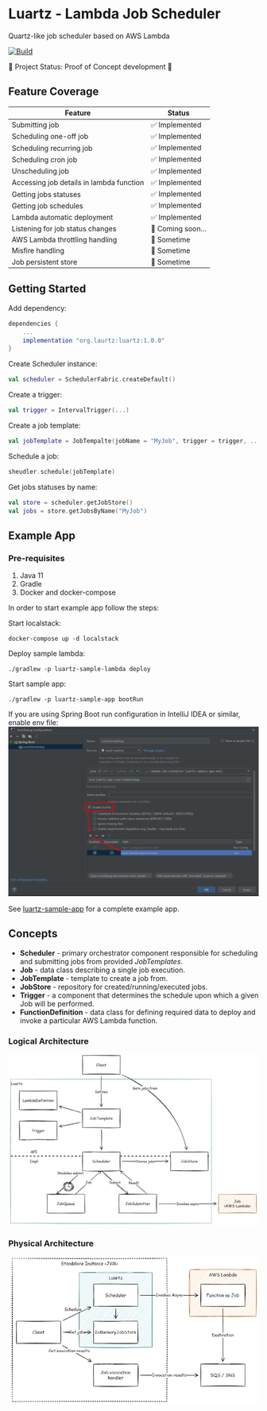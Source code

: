 # Luartz - Lambda Job Scheduler

Quartz-like job scheduler based on AWS Lambda

[![Build](https://github.com/zatsepinvl/lambda-job-scheduler/actions/workflows/build.yml/badge.svg)](https://github.com/zatsepinvl/lambda-job-scheduler/actions/workflows/build.yml)

🚀 Project Status: Proof of Concept development 🚀

## Feature Coverage

| Feature                                  | Status            |
|------------------------------------------|-------------------|
| Submitting job                           | ✅ Implemented     |
| Scheduling one-off job                   | ✅ Implemented     |
| Scheduling recurring job                 | ✅ Implemented     |
| Scheduling cron job                      | ✅ Implemented     |
| Unscheduling job                         | ✅ Implemented     |
| Accessing job details in lambda function | ✅ Implemented     |
| Getting jobs statuses                    | ✅ Implemented     |
| Getting job schedules                    | ✅ Implemented     |
| Lambda automatic deployment              | ✅ Implemented     |
| Listening for job status changes         | 🏃 Coming soon... |
| AWS Lambda throttling handling           | 🤔 Sometime       |
| Misfire handling                         | 🤔 Sometime       |
| Job persistent store                     | 🤔 Sometime       |

## Getting Started

Add dependency:

```groovy
dependencies {
    ...
    implementation "org.laurtz:luartz:1.0.0"
}
```

Create Scheduler instance:

```kotlin
val scheduler = SchedulerFabric.createDefault()
```

Create a trigger:

```kotlin
val trigger = IntervalTrigger(...) 
```
Create a job template:

```kotlin
val jobTemplate = JobTempalte(jobName = "MyJob", trigger = trigger, ...)
```

Schedule a job:

```kotlin
sheudler.schedule(jobTemplate)
```

Get jobs statuses by name:

```kotlin
val store = scheduler.getJobStore()
val jobs = store.getJobsByName("MyJob")
```

## Example App

### Pre-requisites
1. Java 11
2. Gradle
3. Docker and docker-compose

In order to start example app follow the steps:

Start localstack:
```shell
docker-compose up -d localstack
```

Deploy sample lambda:
```shell
./gradlew -p luartz-sample-lambda deploy
```

Start sample app:
```shell
./gradlew -p luartz-sample-app bootRun
```

If you are using Spring Boot run configuration in IntelliJ IDEA or similar, enable env file:
![enable-env-file-idea.png](assets/enable-env-file-idea.png)


See [luartz-sample-app](luartz-sample-app/src/main/kotlin/org/luartz/app/LuartzSampleApp.kt) for a complete example app.


## Concepts
* **Scheduler** - primary orchestrator component responsible for scheduling and submitting jobs from provided _JobTemplates_.
* **Job** - data class describing a single job execution.
* **JobTemplate** - template to create a job from.
* **JobStore** - repository for created/running/executed jobs.
* **Trigger** - a component that determines the schedule upon which a given Job will be performed.
* **FunctionDefinition** - data class for defining required data to deploy and invoke a particular AWS Lambda function.

### Logical Architecture
![logical-architecture.png](assets/logical-architecture.png)

### Physical Architecture
![physical-architecture.png](assets/physical-architecture.png)